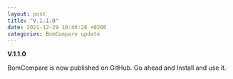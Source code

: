 ```yaml
---
layout: post
title: "V.1.1.0"
date: 2021-12-29 10:46:28 +0200
categories: BomCompare update
---
```


**V.1.1.0**

BomCompare is now published on GitHub. Go ahead and Install and use it.
